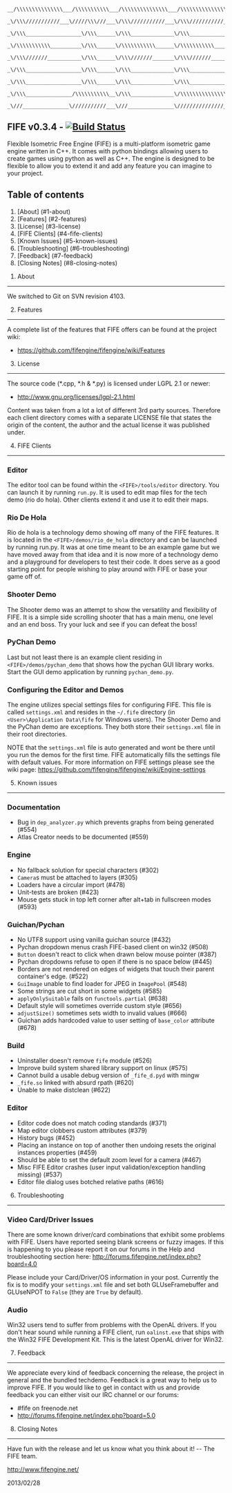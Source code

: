 ```
__/\\\\\\\\\\\\\\\___/\\\\\\\\\\\___/\\\\\\\\\\\\\\\___/\\\\\\\\\\\\\\\_        
 _\/\\\///////////___\/////\\\///___\/\\\///////////___\/\\\///////////__       
  _\/\\\__________________\/\\\______\/\\\______________\/\\\_____________      
   _\/\\\\\\\\\\\__________\/\\\______\/\\\\\\\\\\\______\/\\\\\\\\\\\_____     
    _\/\\\///////___________\/\\\______\/\\\///////_______\/\\\///////______    
     _\/\\\__________________\/\\\______\/\\\______________\/\\\_____________   
      _\/\\\__________________\/\\\______\/\\\______________\/\\\_____________  
       _\/\\\_______________/\\\\\\\\\\\__\/\\\______________\/\\\\\\\\\\\\\\\_ 
        _\///_______________\///////////___\///_______________\///////////////__
```
        
FIFE v0.3.4 - [![Build Status](https://travis-ci.org/fifengine/fifengine.png?branch=master)](https://travis-ci.org/fifengine/fifengine)
------------
Flexible Isometric Free Engine (FIFE) is a multi-platform isometric game engine 
written in C++. It comes with python bindings allowing users to create games 
using python as well as C++. The engine is designed to be flexible to allow you
to extend it and add any feature you can imagine to your project.


Table of contents
-----------------
1. [About]           (#1-about)
2. [Features]        (#2-features)
3. [License]         (#3-license)
4. [FIFE Clients]    (#4-fife-clients)
5. [Known Issues]    (#5-known-issues)
6. [Troubleshooting] (#6-troubleshooting)
7. [Feedback]        (#7-feedback)
8. [Closing Notes]   (#8-closing-notes)


1) About
-----------
We switched to Git on SVN revision 4103.

2) Features
-----------
A complete list of the features that FIFE offers can be found at the project 
wiki:
 * https://github.com/fifengine/fifengine/wiki/Features


3) License
----------
The source code (*.cpp, *.h & *.py) is licensed under LGPL 2.1 or newer:
 * http://www.gnu.org/licenses/lgpl-2.1.html

Content was taken from a lot a lot of different 3rd party sources. Therefore 
each client directory comes with a separate LICENSE file that states the origin
of the content, the author and the actual license it was published under.


4) FIFE Clients
---------------

### Editor
The editor tool can be found within the `<FIFE>/tools/editor` directory. You
can launch it by running `run.py`.  It is used to edit map files for the tech
demo (rio do hola).  Other clients extend it and use it to edit their maps.

### Rio De Hola
Rio de hola is a technology demo showing off many of the FIFE features.  It is 
located in the `<FIFE>/demos/rio_de_hola` directory and can be launched by 
running run.py.  It was at one time meant to be an example game but we have 
moved away from that idea and it is now more of a technology demo and a 
playground for developers to test their code.  It does serve as a good starting
point for people wishing to play around with FIFE or base your game off of.

### Shooter Demo
The Shooter demo was an attempt to show the versatility and flexibility of FIFE.
It is a simple side scrolling shooter that has a main menu, one level and an
end boss.  Try your luck and see if you can defeat the boss!

### PyChan Demo
Last but not least there is an example client residing in 
`<FIFE>/demos/pychan_demo` that shows how the pychan GUI library works.
Start the GUI demo application by running `pychan_demo.py`.

### Configuring the Editor and Demos
The engine utilizes special settings files for configuring FIFE. This file is 
called `settings.xml` and resides in the `~/.fife` directory (in 
`<User>\Application Data\fife` for Windows users).  The Shooter Demo and the
PyChan demo are exceptions.  They both store their `settings.xml` file in their
root directories.

NOTE that the `settings.xml` file is auto generated and wont be there until you
run the demos for the first time.  FIFE automatically fills the settings file
with default values.  For more information on FIFE settings please see the 
wiki page: https://github.com/fifengine/fifengine/wiki/Engine-settings

5) Known issues
---------------
### Documentation
 * Bug in `dep_analyzer.py` which prevents graphs from being generated (#554)
 * Atlas Creator needs to be documented (#559)

### Engine
 * No fallback solution for special characters (#302)
 * `Camera`s must be attached to layers (#305)
 * Loaders have a circular import (#478)
 * Unit-tests are broken (#423)
 * Mouse gets stuck in top left corner after alt+tab in fullscreen modes (#593)

### Guichan/Pychan
 * No UTF8 support using vanilla guichan source (#432)
 * Pychan dropdown menus crash FIFE-based client on win32 (#508)
 * `Button` doesn't react to click when drawn below mouse pointer (#387)
 * Pychan dropdowns refuse to open if there is no space below (#445)
 * Borders are not rendered on edges of widgets that touch their parent 
   container's edge. (#522)
 * `GuiImage` unable to find loader for JPEG in `ImagePool` (#548)
 * Some strings are cut short in some widgets (#585)
 * `applyOnlySuitable` fails on `functools.partial` (#638)
 * Default style will sometimes override custom style (#656)
 * `adjustSize()` sometimes sets width to invalid values (#666)
 * Guichan adds hardcoded value to user setting of `base_color` attribute (#678)

### Build
 * Uninstaller doesn't remove `fife` module (#526)
 * Improve build system shared library support on linux (#575)
 * Cannot build a usable debug version of `_fife_d.pyd` with mingw
 * `_fife.so` linked with absurd rpath (#620)
 * Unable to make distclean (#622)

### Editor
 * Editor code does not match coding standards (#371)
 * Map editor clobbers custom attributes (#379)
 * History bugs (#452)
 * Placing an instance on top of another then undoing resets the original 
   instances properties (#459)
 * Should be able to set the default zoom level for a camera (#467)
 * Misc FIFE Editor crashes (user input validation/exception handling missing) 
   (#537)
 * Editor file dialog uses botched relative paths (#616)

6) Troubleshooting
------------------

### Video Card/Driver Issues
There are some known driver/card combinations that exhibit some problems with
FIFE.  Users have reported seeing blank screens or fuzzy images.  If this is
happening to you please report it on our forums in the Help and troubleshooting
section here: http://forums.fifengine.net/index.php?board=4.0

Please include your Card/Driver/OS information in your post.  Currently the fix
is to modify your `settings.xml` file and set both GLUseFramebuffer and GLUseNPOT
to `False` (they are `True` by default).

### Audio
Win32 users tend to suffer from problems with the OpenAL drivers. If you don't 
hear sound while running a FIFE client, run `oalinst.exe` that ships with the
Win32 FIFE Development Kit.  This is the latest OpenAL driver for Win32.

7) Feedback
-----------
We appreciate every kind of feedback concerning the release, the project in 
general and the bundled techdemo. Feedback is a great way to help us to improve 
FIFE. If you would like to get in contact with us and provide feedback you can 
either visit our IRC channel or our forums:
 * #fife on freenode.net
 * http://forums.fifengine.net/index.php?board=5.0


8) Closing Notes
----------------
Have fun with the release and let us know what you think about it!
-- The FIFE team.

http://www.fifengine.net/

2013/02/28
